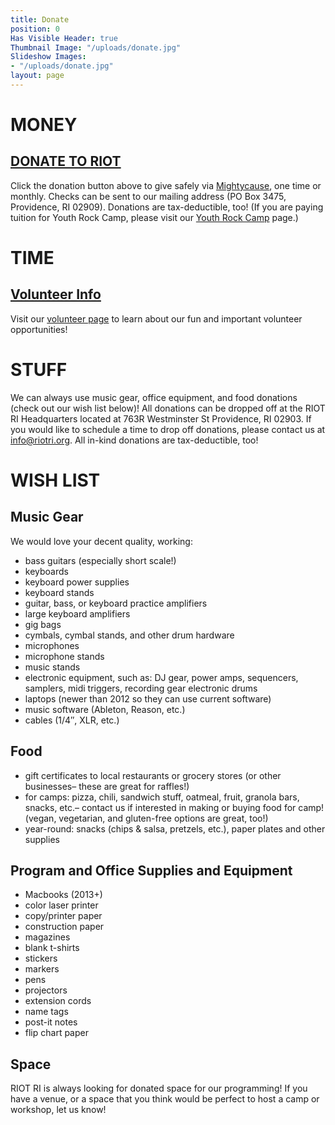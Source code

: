 ```yaml
---
title: Donate
position: 0
Has Visible Header: true
Thumbnail Image: "/uploads/donate.jpg"
Slideshow Images:
- "/uploads/donate.jpg"
layout: page
---
```


# MONEY

## [DONATE TO RIOT](https://www.mightycause.com/organization/Girls-Rock-Rhode-Island)

Click the donation button above to give safely via [Mightycause](https://www.mightycause.com/organization/Girls-Rock-Rhode-Island), one time or monthly. Checks can be sent to our mailing address (PO Box 3475, Providence, RI 02909). Donations are tax-deductible, too! (If you are paying tuition for Youth Rock Camp, please visit our [Youth Rock Camp](http://riotri.org/programs/youth-rock-camp.html) page.)

# TIME

## [Volunteer Info](/get-involved/#volunteer)

Visit our [volunteer page](http://riotri.org/get-involved/volunteer.html) to learn about our fun and important volunteer opportunities!

# STUFF

We can always use music gear, office equipment, and food donations (check out our wish list below)! All donations can be dropped off at the RIOT RI Headquarters located at 763R Westminster St Providence, RI 02903.  If you would like to schedule a time to drop off donations, please contact us at info@riotri.org.  All in-kind donations are tax-deductible, too!

# WISH LIST

## Music Gear
We would love your decent quality, working:
* bass guitars (especially short scale!)
* keyboards
* keyboard power supplies
* keyboard stands
* guitar, bass, or keyboard practice amplifiers
* large keyboard amplifiers
* gig bags
* cymbals, cymbal stands, and other drum hardware
* microphones
* microphone stands
* music stands
* electronic equipment, such as: DJ gear, power amps, sequencers, samplers, midi triggers, recording gear
electronic drums
* laptops (newer than 2012 so they can use current software)
* music software (Ableton, Reason, etc.)
* cables (1/4″, XLR, etc.)

## Food
* gift certificates to local restaurants or grocery stores (or other businesses– these are great for raffles!)
* for camps: pizza, chili, sandwich stuff, oatmeal, fruit, granola bars, snacks, etc.– contact us if interested in making or buying food for camp! (vegan, vegetarian, and gluten-free options are great, too!)
* year-round: snacks (chips & salsa, pretzels, etc.), paper plates and other supplies


## Program and Office Supplies and Equipment
* Macbooks (2013\+)
* color laser printer
* copy/printer paper
* construction paper
* magazines
* blank t-shirts
* stickers
* markers
* pens
* projectors
* extension cords
* name tags
* post-it notes
* flip chart paper

## Space
RIOT RI is always looking for donated space for our programming! If you have a venue, or a space that you think would be perfect to host a camp or workshop, let us know!